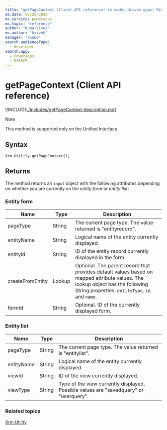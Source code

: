 ```yaml
---
title: "getPageContext (Client API reference) in model-driven apps| MicrosoftDocs"
ms.date: 02/25/2020
ms.service: powerapps
ms.topic: "reference"
author: "KumarVivek"
ms.author: "kvivek"
manager: "annbe"
search.audienceType: 
  - developer
search.app: 
  - PowerApps
  - D365CE
---
```

# getPageContext (Client API reference)


[!INCLUDE[./includes/getPageContext-description.md](./includes/getPageContext-description.md)]


> [!NOTE]
> This method is supported only on the Unified Interface.

## Syntax

`Xrm.Utility.getPageContext();`

## Returns

The method returns an `input` object with the following attributes depending on whether you are currently on the *entity form* or *entity list*:

### Entity form

|Name |Type |Description|
|--|--|--|
|pageType|String|The current page type. The value returned is "entityrecord".|
|entityName|String|Logical name of the entity currently displayed.|
|entityId|String|ID of the entity record currently displayed in the form.|
|createFromEntity|Lookup|Optional. The parent record that provides default values based on mapped attribute values. The lookup object has the following String properties: `entityType`, `id`, and `name`.|
|formId|String|Optional. ID of the currently displayed form.|


### Entity list

|Name |Type |Description|
|--|--|--|
|pageType|String|The current page type. The value returned is "entitylist".|
|entityName|String|Logical name of the entity currently displayed.|
|viewId|String|ID of the view currently displayed.|
|viewType|String|Type of the view currently displayed. Possible values are "savedquery" or "userquery".|



### Related topics

[Xrm.Utility](../xrm-utility.md)

